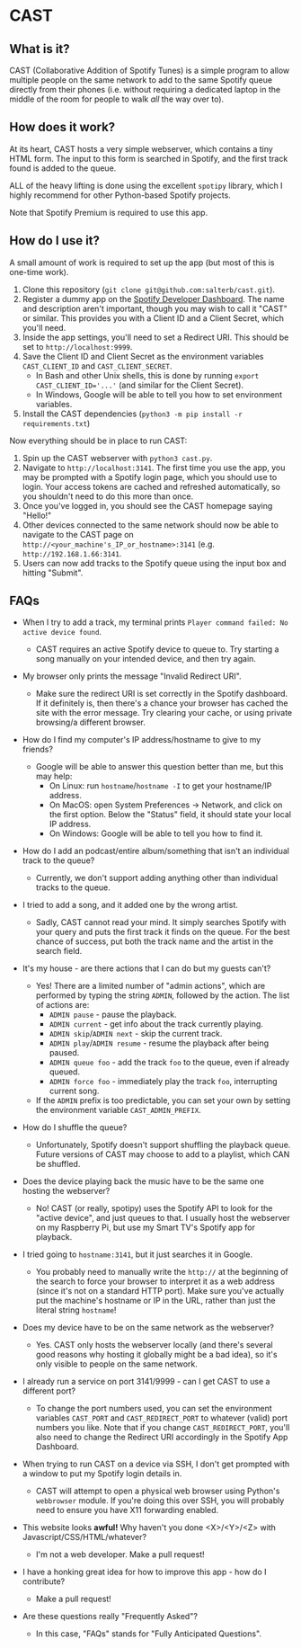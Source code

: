 # CAST

## What is it?
CAST (Collaborative Addition of Spotify Tunes) is a simple program to allow multiple people on the same network to add to the same Spotify queue directly from their phones (i.e. without requiring a dedicated laptop in the middle of the room for people to walk _all_ the way over to).

## How does it work?
At its heart, CAST hosts a very simple webserver, which contains a tiny HTML form. The input to this form is searched in Spotify, and the first track found is added to the queue.

ALL of the heavy lifting is done using the excellent `spotipy` library, which I highly recommend for other Python-based Spotify projects.

Note that Spotify Premium is required to use this app.

## How do I use it?

A small amount of work is required to set up the app (but most of this is one-time work).

1. Clone this repository (`git clone git@github.com:salterb/cast.git`).
1. Register a dummy app on the [Spotify Developer Dashboard](https://developer.spotify.com/dashboard/). The name and description aren't important, though you may wish to call it "CAST" or similar. This provides you with a Client ID and a Client Secret, which you'll need.
1. Inside the app settings, you'll need to set a Redirect URI. This should be set to `http://localhost:9999`.
1. Save the Client ID and Client Secret as the environment variables `CAST_CLIENT_ID` and `CAST_CLIENT_SECRET`.
    - In Bash and other Unix shells, this is done by running `export CAST_CLIENT_ID='...'` (and similar for the Client Secret).
    - In Windows, Google will be able to tell you how to set environment variables.
1. Install the CAST dependencies (`python3 -m pip install -r requirements.txt`)


Now everything should be in place to run CAST:

1. Spin up the CAST webserver with `python3 cast.py`.
1. Navigate to `http://localhost:3141`. The first time you use the app, you may be prompted with a Spotify login page, which you should use to login. Your access tokens are cached and refreshed automatically, so you shouldn't need to do this more than once.
1. Once you've logged in, you should see the CAST homepage saying "Hello!"
1. Other devices connected to the same network should now be able to navigate to the CAST page on `http://<your_machine's_IP_or_hostname>:3141` (e.g. `http://192.168.1.66:3141`.
1. Users can now add tracks to the Spotify queue using the input box and hitting "Submit".

## FAQs

- When I try to add a track, my terminal prints `Player command failed: No active device found`.
    - CAST requires an active Spotify device to queue to. Try starting a song manually on your intended device, and then try again.
- My browser only prints the message "Invalid Redirect URI".
    - Make sure the redirect URI is set correctly in the Spotify dashboard. If it definitely is, then there's a chance your browser has cached the site with the error message. Try clearing your cache, or using private browsing/a different browser.
- How do I find my computer's IP address/hostname to give to my friends?
    - Google will be able to answer this question better than me, but this may help:
        - On Linux: run `hostname`/`hostname -I` to get your hostname/IP address.
        - On MacOS: open System Preferences -> Network, and click on the first option. Below the "Status" field, it should state your local IP address.
        - On Windows: Google will be able to tell you how to find it.
- How do I add an podcast/entire album/something that isn't an individual track to the queue?
    - Currently, we don't support adding anything other than individual tracks to the queue.
- I tried to add a song, and it added one by the wrong artist.
    - Sadly, CAST cannot read your mind. It simply searches Spotify with your query and puts the first track it finds on the queue. For the best chance of success, put both the track name and the artist in the search field.
- It's my house - are there actions that I can do but my guests can't?
    - Yes! There are a limited number of "admin actions", which are performed by typing the string `ADMIN`, followed by the action. The list of actions are:
        - `ADMIN pause` - pause the playback.
        - `ADMIN current` - get info about the track currently playing.
        - `ADMIN skip`/`ADMIN next` - skip the current track.
        - `ADMIN play`/`ADMIN resume` - resume the playback after being paused.
        - `ADMIN queue foo` - add the track `foo` to the queue, even if already queued.
        - `ADMIN force foo` - immediately play the track `foo`, interrupting current song.
    - If the `ADMIN` prefix is too predictable, you can set your own by setting the environment variable `CAST_ADMIN_PREFIX`.
- How do I shuffle the queue?
    - Unfortunately, Spotify doesn't support shuffling the playback queue. Future versions of CAST may choose to add to a playlist, which CAN be shuffled.
- Does the device playing back the music have to be the same one hosting the webserver?
    - No! CAST (or really, spotipy) uses the Spotify API to look for the "active device", and just queues to that. I usually host the webserver on my Raspberry Pi, but use my Smart TV's Spotify app for playback.
- I tried going to `hostname:3141`, but it just searches it in Google.
    - You probably need to manually write the `http://` at the beginning of the search to force your browser to interpret it as a web address (since it's not on a standard HTTP port). Make sure you've actually put the machine's hostname or IP in the URL, rather than just the literal string `hostname`!
- Does my device have to be on the same network as the webserver?
    - Yes. CAST only hosts the webserver locally (and there's several good reasons why hosting it globally might be a bad idea), so it's only visible to people on the same network.
- I already run a service on port 3141/9999 - can I get CAST to use a different port?
    - To change the port numbers used, you can set the environment variables `CAST_PORT` and `CAST_REDIRECT_PORT` to whatever (valid) port numbers you like. Note that if you change `CAST_REDIRECT_PORT`, you'll also need to change the Redirect URI accordingly in the Spotify App Dashboard.
- When trying to run CAST on a device via SSH, I don't get prompted with a window to put my Spotify login details in.
    - CAST will attempt to open a physical web browser using Python's `webbrowser` module. If you're doing this over SSH, you will probably need to ensure you have X11 forwarding enabled.
- This website looks **awful!** Why haven't you done <X\>/<Y\>/<Z\> with Javascript/CSS/HTML/whatever?
    - I'm not a web developer. Make a pull request!

- I have a honking great idea for how to improve this app - how do I contribute?
    - Make a pull request!
- Are these questions really "Frequently Asked"?
    - In this case, "FAQs" stands for "Fully Anticipated Questions".
